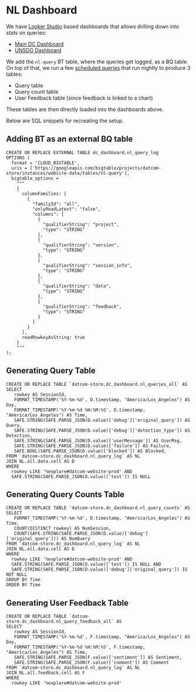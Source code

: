 # NL Dashboard

We have [Looker Studio](https://lookerstudio.google.com/) based dashboards
that allows drilling down into stats on queries:
* [Main DC
  Dashboard](https://lookerstudio.google.com/c/reporting/8630027a-8d53-4b50-805d-9fc533e0a738/page/p_0zw216uvad)
* [UNSDG
  Dashboard](https://lookerstudio.google.com/c/reporting/ba70ded9-dde3-4c9d-9862-440025e3d081/page/dVqcD)

We add the `nl-query` BT table, where the queries get logged, as a BQ table.
On top of that, we run a few [scheduled
queries](https://pantheon.corp.google.com/bigquery/scheduled-queries?mods=-monitoring_api_staging&project=datcom-store)
that run nightly to produce 3 tables:

* Query table
* Query count table
* User Feedback table (since feedback is linked to a chart)

These tables are then directly loaded into the dashboards above.

Below are SQL snippets for recreating the setup.


## Adding BT as an external BQ table

```
CREATE OR REPLACE EXTERNAL TABLE dc_dashboard.nl_query_log
OPTIONS (
  format = 'CLOUD_BIGTABLE',
  uris = ['https://googleapis.com/bigtable/projects/datcom-store/instances/website-data/tables/nl-query'],
  bigtable_options =
    """
    {
      columnFamilies: [
        {
          "familyId": "all",
          "onlyReadLatest": "false",
          "columns": [
            {
              "qualifierString": "project",
              "type": "STRING"
            },
            {
              "qualifierString": "version",
              "type": "STRING"
            },
            {
              "qualifierString": "session_info",
              "type": "STRING"
            },
            {
              "qualifierString": "data",
              "type": "STRING"
            },
            {
              "qualifierString": "feedback",
              "type": "STRING"
            }
          ]
        }
      ],
      readRowkeyAsString: true
    }
    """
);
```

## Generating Query Table

```
CREATE OR REPLACE TABLE `datcom-store.dc_dashboard.nl_queries_all` AS
SELECT
   rowkey AS SessionId,
   FORMAT_TIMESTAMP('%Y-%m-%d', D.timestamp, "America/Los_Angeles") AS Day,
   FORMAT_TIMESTAMP('%Y-%m-%d %H:%M:%S', D.timestamp, "America/Los_Angeles") AS Time,
   SAFE.STRING(SAFE.PARSE_JSON(D.value)['debug']['original_query']) AS Query,
   SAFE.STRING(SAFE.PARSE_JSON(D.value)['debug']['detection_type']) AS Detection,
   SAFE.STRING(SAFE.PARSE_JSON(D.value)['userMessage']) AS UserMsg,
   SAFE.STRING(SAFE.PARSE_JSON(D.value)['failure']) AS Failure,
   SAFE.BOOL(SAFE.PARSE_JSON(D.value)['blocked']) AS Blocked,
FROM `datcom-store.dc_dashboard.nl_query_log` AS NL
JOIN NL.all.data.cell AS D
WHERE
  rowkey LIKE '%explore#datcom-website-prod' AND
  SAFE.STRING(SAFE.PARSE_JSON(D.value)['test']) IS NULL
```

## Generating Query Counts Table

```
CREATE OR REPLACE TABLE `datcom-store.dc_dashboard.nl_query_counts` AS
SELECT
   FORMAT_TIMESTAMP('%Y-%m-%d', D.timestamp, "America/Los_Angeles") AS Time,
   COUNT(DISTINCT rowkey) AS NumSession,
   COUNT(SAFE.STRING(SAFE.PARSE_JSON(D.value)['debug']['original_query'])) AS NumQuery
FROM `datcom-store.dc_dashboard.nl_query_log` AS NL
JOIN NL.all.data.cell AS D
WHERE
  rowkey LIKE '%explore#datcom-website-prod' AND
  SAFE.STRING(SAFE.PARSE_JSON(D.value)['test']) IS NULL AND
  SAFE.STRING(SAFE.PARSE_JSON(D.value)['debug']['original_query']) IS NOT NULL
GROUP BY Time
ORDER BY Time
```

## Generating User Feedback Table

```
CREATE OR REPLACE TABLE `datcom-store.dc_dashboard.nl_query_feedback_all` AS
SELECT
   rowkey AS SessionId,
   FORMAT_TIMESTAMP('%Y-%m-%d', F.timestamp, "America/Los_Angeles") AS Day,
   FORMAT_TIMESTAMP('%Y-%m-%d %H:%M:%S', F.timestamp, "America/Los_Angeles") AS Time,
   SAFE.STRING(SAFE.PARSE_JSON(F.value)['sentiment']) AS Sentiment,
   SAFE.STRING(SAFE.PARSE_JSON(F.value)['comment']) AS Comment
FROM `datcom-store.dc_dashboard.nl_query_log` AS NL
JOIN NL.all.feedback.cell AS F
WHERE
  rowkey LIKE '%explore#datcom-website-prod'
```
